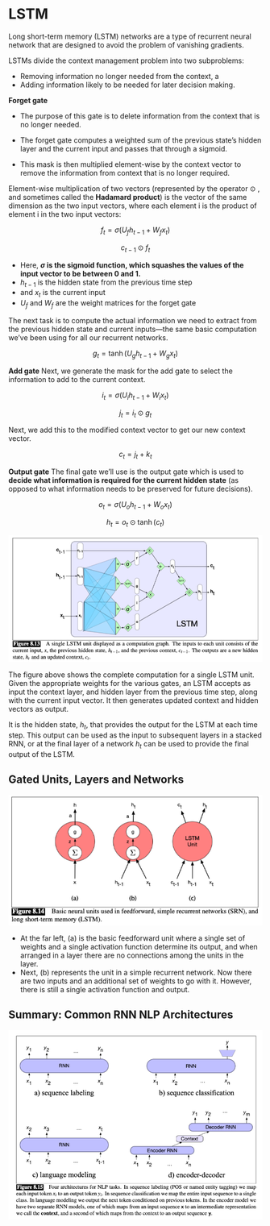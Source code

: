 # LSTM

Long short-term memory (LSTM) networks are a type of recurrent neural network that are designed to avoid the problem of vanishing gradients.

LSTMs divide the context management problem into two subproblems: 
- Removing information no longer needed from the context, a
- Adding information likely to be needed for later decision making.

**Forget gate**

- The purpose of this gate is to delete information from the context that is no longer needed. 

- The forget gate computes a weighted sum of the previous state’s hidden layer and the current input and passes that through a sigmoid.

- This mask is then multiplied element-wise by the context vector to remove the information from context that is no longer required.

Element-wise multiplication of two vectors (represented by the operator ⊙ , and sometimes called the **Hadamard product**) is the vector of the same dimension as the two input vectors, where each element i is the product of element i in the two input vectors:

$$ f_t = \sigma(U_f h_{t-1} + W_f x_t) $$

$$ c_{t-1} \odot f_t $$

- Here, **$\sigma$ is the sigmoid function, which squashes the values of the input vector to be between 0 and 1.**
- $h_{t-1}$ is the hidden state from the previous time step
- and $x_t$ is the current input
- $U_f$ and $W_f$ are the weight matrices for the forget gate


The next task is to compute the actual information we need to extract from the previous hidden state and current inputs—the same basic computation we’ve been using for all our recurrent networks.

$$ g_t = \tanh(U_g h_{t-1} + W_g x_t) $$


**Add gate**
Next, we generate the mask for the add gate to select the information to add to the current context.

$$ i_t = \sigma(U_i h_{t-1} + W_i x_t) $$

$$ j_t = i_t \odot g_t $$

Next, we add this to the modified context vector to get our new context vector.

$$ c_t = j_t + k_t $$

**Output gate**
The final gate we’ll use is the output gate which is used to **decide what information is required for the current hidden state** (as opposed to what information needs to be preserved for future decisions).

$$ o_t = \sigma(U_o h_{t-1} + W_o x_t) $$

$$ h_t = o_t \odot \tanh(c_t) $$

![LSTM](./images/08-LSTM.png)

The figure above shows the complete computation for a single LSTM unit. Given the appropriate weights for the various gates, an LSTM accepts as input the context layer, and hidden layer from the previous time step, along with the current input vector. It then generates updated context and hidden vectors as output.

It is the hidden state, $h_t$, that provides the output for the LSTM at each time step. This output can be used as the input to subsequent layers in a stacked RNN, or at the final layer of a network $h_t$ can be used to provide the final output of the LSTM.

## Gated Units, Layers and Networks

![Gated Units, Layers and Networks](./images/09-basic-unit.png)

- At the far left, (a) is the basic feedforward unit where a single set of weights and a single activation function determine its output, and when arranged in a layer there are no connections among the units in the layer.
- Next, (b) represents the unit in a simple recurrent network. Now there are two inputs and an additional set of weights to go with it. However, there is still a single activation function and output.
  
## Summary: Common RNN NLP Architectures

![Common RNN NLP Architectures](./images/10-summary.png)


